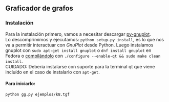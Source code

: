 ## Graficador de grafos

### Instalación
Para la instalación primero, vamos a necesitar descargar [py-gnuplot](http://sourceforge.net/projects/gnuplot-py/files/latest/download?source=files).  
Lo descomprimimos y ejecutamos: `python setup.py install`, es lo que nos va a permitir interactuar con *GnuPlot* desde Python. 
Luego instalamos gnuplot con `sudo apt-get install gnuplot` o `dnf install gnuplot` en Fedora
o [compilándolo](https://sourceforge.net/projects/gnuplot/files/gnuplot/) con `./configure --enable-qt && sudo make clean install`.  
CUIDADO: Debería instalarse con suporte para la terminal qt que viene incluído en el caso de instalarlo con `apt-get`.

#### Para iniciarlo:  
`python gg.py ejemplos/k8.tgf`
